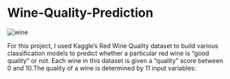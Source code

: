 # Wine-Quality-Prediction

![wine](https://user-images.githubusercontent.com/84585023/185804351-15160cd8-4297-45a6-9d52-f09ffe927714.jpg)

For this project, I used Kaggle’s Red Wine Quality dataset to build various classification models to predict whether a particular red wine is “good quality” or not. Each wine in this dataset is given a “quality” score between 0 and 10.The quality of a wine is determined by 11 input variables:
